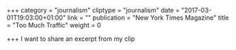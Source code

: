 +++
category = "journalism"
cliptype = "journalism"
date = "2017-03-01T19:03:00+01:00"
link = ""
publication = "New York Times Magazine"
title = "Too Much Traffic"
weight = 0

+++
I want to share an excerpt from my clip